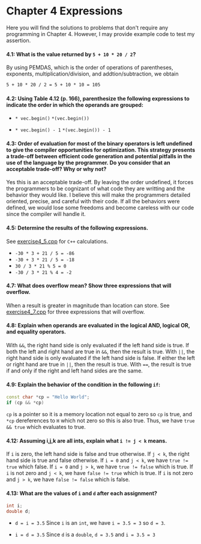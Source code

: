 # Chapter 4 Expressions

Here you will find the solutions to problems that don't require any programming
in Chapter 4.
However, I may provide example code to test my assertion.

#### 4.1: What is the value returned by `5 + 10 * 20 / 2`?
By using PEMDAS, which is the order of operations of parentheses, exponents,
multiplication/division, and addtion/subtraction, we obtain
```latex
5 + 10 * 20 / 2 = 5 + 10 * 10 = 105
```

#### 4.2: Using Table 4.12 (p. 166), parenthesize the following expressions to indicate the order in which the operands are grouped:
- `* vec.begin()`
    `*(vec.begin())`

- `* vec.begin() - 1`
    `*(vec.begin()) - 1`

#### 4.3: Order of evaluation for most of the binary operators is left undefined to give the compiler opportunities for optimization. This strategy presents a trade-off between efficient code generation and potential pitfalls in the use of the language by the programmer. Do you consider that an acceptable trade-off? Why or why not?
Yes this is an acceptable trade-off.
By leaving the order undefined, it forces the programmers to be cognizant of
what code they are writting and the behavior they would like.
I believe this will make the programmers detailed oriented, precise, and careful with their code.
If all the behaviors were defined, we would lose some freedoms and become careless with our code since the compiler will handle it.

#### 4.5: Determine the results of the following expressions.
See [exercise4_5.cpp](https://github.com/dwsmith1983/Cpp-Primer/blob/master/Chapter4/exercise4_5.cpp) for `C++` calculations.

- `-30 * 3 + 21 / 5 = -86`
- `-30 + 3 * 21 / 5 = -18`
- `30 / 3 * 21 % 5 = 0`
- `-30 / 3 * 21 % 4 = -2`

#### 4.7: What does overflow mean? Show three expressions that will overflow.

When a result is greater in magnitude than location can store.
See [exercise4_7.cpp](https://github.com/dwsmith1983/Cpp-Primer-5th-Edition/blob/master/Chapter4/exercise4_7.cpp) for three expressions that will overflow.

#### 4.8: Explain when operands are evaluated in the logical AND, logical OR, and equality operators.
With `&&`, the right hand side is only evaluated if the left hand side is true.
If both the left and right hand are true in `&&`, then the result is true.
With `||`, the right hand side is only evaluated if the left hand side is
false.
If either the left or right hand are true in `||`, then the result is true.
With `==`, the result is true if and only if the right and left hand sides are
the same.

#### 4.9: Explain the behavior of the condition in the following `if`:
```c++
const char *cp = "Hello World";
if (cp && *cp)
```
`cp` is a pointer so it is a memory location not equal to zero so `cp` is true,
and `*cp` dereferences to `H` which not zero so this is also true.
Thus, we have `true && true` which evaluates to true.

#### 4.12: Assuming i,j,k are all ints, explain what `i != j < k` means.
If `i` is zero, the left hand side is false and true otherwise.
If `j < k`, the right hand side is true and false otherwise.
If `i = 0` and `j < k`, we have `true != true` which false.
If `i = 0` and `j > k`, we have `true != false` which is true.
If `i` is not zero and `j < k`, we have `false != true` which is true.
If `i` is not zero and `j > k`, we have `false != false` which is false.

#### 4.13: What are the values of `i` and `d` after each assignment?
```c++
int i;
double d;
```
- `d = i = 3.5`
    Since `i` is an `int`, we have `i = 3.5 = 3` so `d = 3`.

- `i = d = 3.5`
    Since `d` is a `double`, `d = 3.5` and `i = 3.5 = 3`

